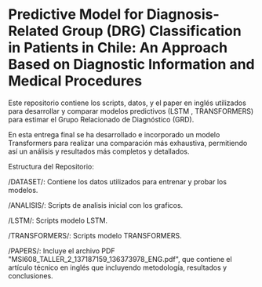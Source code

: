  
# Predictive Model for Diagnosis-Related Group (DRG) Classification in Patients in Chile: An Approach Based on Diagnostic Information and Medical Procedures 

Este repositorio contiene los scripts, datos, y el paper en inglés utilizados para desarrollar y comparar modelos predictivos (LSTM , TRANSFORMERS)  para estimar el Grupo Relacionado de Diagnóstico (GRD).    

En esta entrega final se ha desarrollado e incorporado un modelo Transformers para realizar una comparación más exhaustiva, permitiendo así un análisis y resultados más completos y detallados.


Estructura del Repositorio:

/DATASET/: Contiene los datos utilizados para entrenar y probar los modelos.

/ANALISIS/: Scripts de analisis inicial con los graficos.

/LSTM/: Scripts modelo LSTM.

/TRANSFORMERS/: Scripts modelo TRANSFORMERS.

/PAPERS/: Incluye el archivo PDF "MSI608_TALLER_2_137187159_136373978_ENG.pdf", que contiene el artículo técnico en inglés  que incluyendo metodología, resultados y conclusiones.
